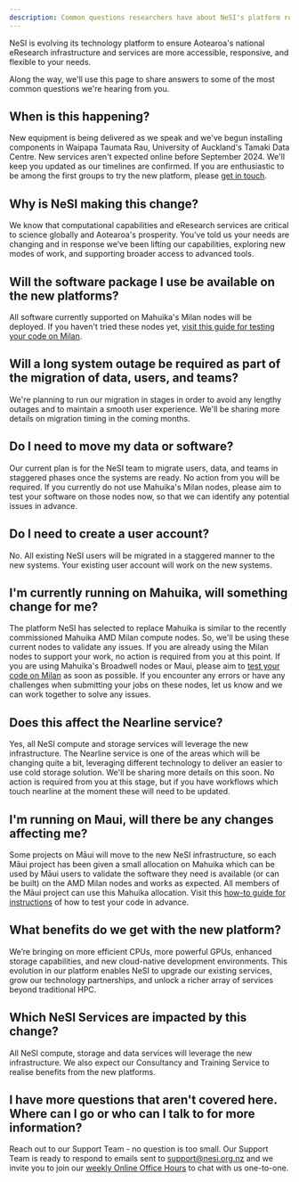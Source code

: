 ```yaml
---
description: Common questions researchers have about NeSI's platform refresh in 2024.
---
```


NeSI is evolving its technology platform to ensure Aotearoa's national eResearch infrastructure and services are more accessible, responsive, and flexible to your needs. 

Along the way, we'll use this page to share answers to some of the most common questions we're hearing from you.

## When is this happening?

New equipment is being delivered as we speak and we've begun installing components in Waipapa Taumata Rau, University of Auckland's Tamaki Data Centre. New services aren't expected online before September 2024. We'll keep you updated as our timelines are confirmed. If you are enthusiastic to be among the first groups to try the new platform, please [get in touch](mailto:support@nesi.org.nz).

## Why is NeSI making this change?

We know that computational capabilities and eResearch services are critical to science globally and Aotearoa's prosperity. You’ve told us your needs are changing and in response we’ve been lifting our capabilities, exploring new modes of work, and supporting broader access to advanced tools. 

## Will the software package I use be available on the new platforms?

All software currently supported on Mahuika's Milan nodes will be deployed. If you haven't tried these nodes yet, [visit this guide for testing your code on Milan](https://github.com/nesi/support-docs/blob/platform-refresh-faq-draft/docs/General/FAQs/'General/Announcements/Preparing_your_code_for_use_on_NeSIs_new_HPC_platform').

## Will a long system outage be required as part of the migration of data, users, and teams?

We're planning to run our migration in stages in order to avoid any lengthy outages and to maintain a smooth user experience. We'll be sharing more details on migration timing in the coming months.

## Do I need to move my data or software?

Our current plan is for the NeSI team to migrate users, data, and teams in staggered phases once the systems are ready. No action from you will be required. If you currently do not use Mahuika's Milan nodes, please aim to test your software on those nodes now, so that we can identify any potential issues in advance. 

## Do I need to create a user account?

No. All existing NeSI users will be migrated in a staggered manner to the new systems. Your existing user account will work on the new systems.

## I'm currently running on Mahuika, will something change for me?

The platform NeSI has selected to replace Mahuika is similar to the recently commissioned Mahuika AMD Milan compute nodes. So, we'll be using these current nodes to validate any issues. If you are already using the Milan nodes to support your work, no action is required from you at this point. If you are using Mahuika's Broadwell nodes or Maui, please aim to [test your code on Milan](https://docs.nesi.org.nz/General/Announcements/Preparing_your_code_for_use_on_NeSIs_new_HPC_platform/) as soon as possible. If you encounter any errors or have any challenges when submitting your jobs on these nodes, let us know and we can work together to solve any issues.

## Does this affect the Nearline service? 

Yes, all NeSI compute and storage services will leverage the new infrastructure. The Nearline service is one of the areas which will be changing quite a bit, leveraging different technology to deliver an easier to use cold storage solution. We'll be sharing more details on this soon. No action is required from you at this stage, but if you have workflows which touch nearline at the moment these will need to be updated.

## I'm running on Maui, will there be any changes affecting me?

Some projects on Māui will move to the new NeSI infrastructure, so each Māui project has been given a small allocation on Mahuika which can be used by Māui users to validate the software they need is available (or can be built) on the AMD Milan nodes and works as expected. All members of the Māui project can use this Mahuika allocation. Visit this [how-to guide for instructions]('General/Announcements/Preparing_your_code_for_use_on_NeSIs_new_HPC_platform') of how to test your code in advance.

## What benefits do we get with the new platform?

We’re bringing on more efficient CPUs, more powerful GPUs, enhanced storage capabilities, and new cloud-native development environments. This evolution in our platform enables NeSI to upgrade our existing services, grow our technology partnerships, and unlock a richer array of services beyond traditional HPC.     

## Which NeSI Services are impacted by this change?

All NeSI compute, storage and data services will leverage the new infrastructure. We also expect our Consultancy and Training Service to realise benefits from the new platforms.

## I have more questions that aren't covered here. Where can I go or who can I talk to for more information?

Reach out to our Support Team - no question is too small. Our Support Team is ready to respond to emails sent to support@nesi.org.nz and we invite you to join our [weekly Online Office Hours]('Getting_Started/Getting_Help/Weekly_Online_Office_Hours') to chat with us one-to-one.  

